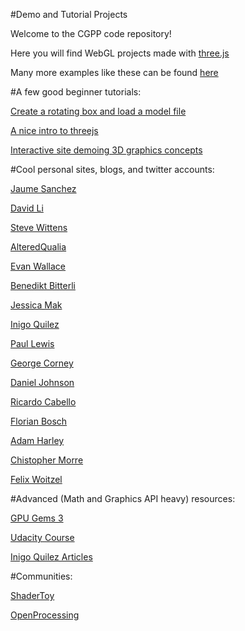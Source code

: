 #Demo and Tutorial Projects

Welcome to the CGPP code repository!

Here you will find WebGL projects made with [three.js](https://threejs.org/)

Many more examples like these can be found [here](https://threejs.org/examples)
  
#A few good beginner tutorials:

[Create a rotating box and load a model file](https://dinosaurscode.xyz/tutorials/2016/07/15/three-js-tutorial-for-beginners/)

[A nice intro to threejs](https://aerotwist.com/tutorials/getting-started-with-three-js/)

[Interactive site demoing 3D graphics concepts](http://www.dimroc.com/reveal.js-threejs/)


#Cool personal sites, blogs, and twitter accounts:

[Jaume Sanchez](https://www.clicktorelease.com/)

[David Li](http://david.li)

[Steve Wittens](https://acko.net/)

[AlteredQualia](http://alteredqualia.com/)

[Evan Wallace](http://madebyevan.com/)

[Benedikt Bitterli](https://benedikt-bitterli.me/)

[Jessica Mak](https://twitter.com/mango_lychee)

[Inigo Quilez](http://www.iquilezles.org/)

[Paul Lewis](https://aerotwist.com)

[George Corney](https://twitter.com/haxiomic)

[Daniel Johnson](http://www.hexahedria.com/experiments/)

[Ricardo Cabello](http://mrdoob.com)

[Florian Bosch](https://twitter.com/pyalot)

[Adam Harley](http://scs.ryerson.ca/~aharley/vis/conv/)

[Chistopher Morre](http://christopheremoore.net/home.lua)

[Felix Woitzel](https://twitter.com/flexi23)


#Advanced (Math and Graphics API heavy) resources: 

[GPU Gems 3](https://developer.nvidia.com/gpugems/GPUGems3/gpugems3_pref01.html)

[Udacity Course](https://www.udacity.com/course/interactive-3d-graphics--cs291)

[Inigo Quilez Articles](http://www.iquilezles.org/www/index.htm)


#Communities: 

[ShaderToy](https://www.shadertoy.com/)

[OpenProcessing](https://www.openprocessing.org/)
  
